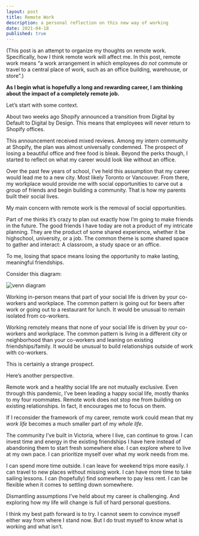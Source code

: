 ```yaml
---
layout: post
title: Remote Work
description: a personal reflection on this new way of working
date: 2021-04-18
published: true
---
```


(This post is an attempt to organize my thoughts on remote work. Specifically, how I think remote work will affect me. In this post, remote work means “a work arrangement in which employees _do not_ commute or travel to a central place of work, such as an office building, warehouse, or store”.)

**As I begin what is hopefully a long and rewarding career, I am thinking about the impact of a completely remote job.**

Let’s start with some context.

About two weeks ago Shopify announced a transition from Digital by Default to Digital by Design. This means that employees will never return to Shopify offices.

This announcement received mixed reviews. Among my intern community at Shopify, the plan was almost universally condemned. The prospect of losing a beautiful office and free food is bleak. Beyond the perks though, I started to reflect on what my career would look like without an office.

Over the past few years of school, I've held this assumption that my career would lead me to a new city. Most likely Toronto or Vancouver. From there, my workplace would provide me with social opportunities to carve out a group of friends and begin building a community. That is how my parents built their social lives.

My main concern with remote work is the removal of social opportunities.

Part of me thinks it’s crazy to plan out exactly how I’m going to make friends in the future. The good friends I have today are not a product of my intricate planning. They are the product of some shared experience, whether it be highschool, university, or a job. The common theme is some shared space to gather and interact: A classroom, a study space or an office.

To me, losing that space means losing the opportunity to make lasting, meaningful friendships.

Consider this diagram:

![venn diagram](/assets/venn_diagram.png)

Working in-person means that part of your social life is driven by your co-workers and workplace. The common pattern is going out for beers after work or going out to a restaurant for lunch. It would be unusual to remain isolated from co-workers.

Working remotely means that none of your social life is driven by your co-workers and workplace. The common pattern is living in a different city or neighborhood than your co-workers and leaning on existing friendships/family. It would be unusual to build relationships outside of work with co-workers.

This is certainly a strange prospect.

Here’s another perspective.

Remote work and a healthy social life are not mutually exclusive. Even through this pandemic, I’ve been leading a happy social life, mostly thanks to my four roommates. Remote work does not stop me from building on existing relationships. In fact, it encourages me to focus on them.

If I reconsider the framework of my career, remote work could mean that my _work life_ becomes a much smaller part of my _whole life_. 

The community I’ve built in Victoria, where I live, can continue to grow. I can invest time and energy in the existing friendships I have here instead of abandoning them to start fresh somewhere else. I can explore where to live at my own pace. I can prioritize myself over what my work needs from me. 

I can spend more time outside. I can leave for weekend trips more easily. I can travel to new places without missing work. I can have more time to take sailing lessons. I can (hopefully) find somewhere to pay less rent. I can be flexible when it comes to settling down somewhere.

Dismantling assumptions I've held about my career is challenging. And exploring how my life will change is full of hard personal questions.

I think my best path forward is to try. I cannot seem to convince myself either way from where I stand now. But I do trust myself to know what is working and what isn’t.

